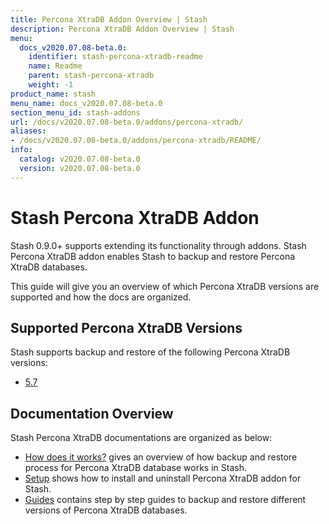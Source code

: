 ```yaml
---
title: Percona XtraDB Addon Overview | Stash
description: Percona XtraDB Addon Overview | Stash
menu:
  docs_v2020.07.08-beta.0:
    identifier: stash-percona-xtradb-readme
    name: Readme
    parent: stash-percona-xtradb
    weight: -1
product_name: stash
menu_name: docs_v2020.07.08-beta.0
section_menu_id: stash-addons
url: /docs/v2020.07.08-beta.0/addons/percona-xtradb/
aliases:
- /docs/v2020.07.08-beta.0/addons/percona-xtradb/README/
info:
  catalog: v2020.07.08-beta.0
  version: v2020.07.08-beta.0
---
```


# Stash Percona XtraDB Addon

Stash 0.9.0+ supports extending its functionality through addons. Stash Percona XtraDB addon enables Stash to backup and restore Percona XtraDB databases.

This guide will give you an overview of which Percona XtraDB versions are supported and how the docs are organized.

## Supported Percona XtraDB Versions

Stash supports backup and restore of the following Percona XtraDB versions:

- [5.7](/docs/v2020.07.08-beta.0/addons/percona-xtradb/guides/5.7/clustered)

## Documentation Overview

Stash Percona XtraDB documentations are organized as below:

- [How does it works?](/docs/v2020.07.08-beta.0/addons/percona-xtradb/overview) gives an overview of how backup and restore process for Percona XtraDB database works in Stash.
- [Setup](/docs/v2020.07.08-beta.0/addons/percona-xtradb/setup/install) shows how to install and uninstall Percona XtraDB addon for Stash.
- [Guides](/docs/v2020.07.08-beta.0/addons/percona-xtradb/guides/5.7/clustered) contains step by step guides to backup and restore different versions of Percona XtraDB databases.
